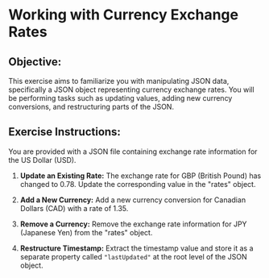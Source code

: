 # Working with Currency Exchange Rates

## Objective:

This exercise aims to familiarize you with manipulating JSON data, specifically a JSON object representing currency exchange rates. You will be performing tasks such as updating values, adding new currency conversions, and restructuring parts of the JSON.

## Exercise Instructions:

You are provided with a JSON file containing exchange rate information for the US Dollar (USD).

1. **Update an Existing Rate:** The exchange rate for GBP (British Pound) has changed to 0.78. Update the corresponding value in the "rates" object.
2. **Add a New Currency:** Add a new currency conversion for Canadian Dollars (CAD) with a rate of 1.35.
3. **Remove a Currency:** Remove the exchange rate information for JPY (Japanese Yen) from the "rates" object.

4. **Restructure Timestamp:** Extract the timestamp value and store it as a separate property called `"lastUpdated"` at the root level of the JSON object. 



